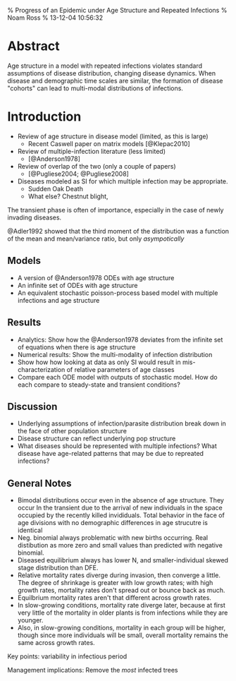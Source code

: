 % Progress of an Epidemic under Age Structure and Repeated Infections
% Noam Ross
% 13-12-04 10:56:32

Abstract
========

Age structure in a model with repeated infections violates standard assumptions
of disease distribution, changing disease dynamics. When disease and demographic
time scales are similar, the formation of disease "cohorts" can lead to
multi-modal distributions of infections.

Introduction
============

-   Review of age structure in disease model (limited, as this is large)
    -   Recent Caswell paper on matrix models [@Klepac2010]
-   Review of multiple-infection literature (less limited)
    -   [@Anderson1978]
-   Review of overlap of the two (only a couple of papers)
    -   [@Pugliese2004; @Pugliese2008]
-   Diseases modeled as SI for which multiple infection may be appropriate.
    - Sudden Oak Death
    - What else? Chestnut blight, 
    

The transient phase is often of importance, especially in the case of newly invading diseases.

@Adler1992 showed that the third moment of the distribution was a function of the mean and mean/variance ratio, but only *asympotically*
## Models

-   A version of @Anderson1978 ODEs with age structure
-   An infinite set of ODEs with age structure
-   An equivalent stochastic poisson-process based model with multiple
    infections and age structure
    
## Results

-   Analytics: Show how the @Anderson1978 deviates from the infinite set of
    equations when there is age structure
-   Numerical results: Show the multi-modality of infection distribution
-   Show how how looking at data as only SI would result in mis-characterization
    of relative parameters of age classes
-   Compare each ODE model with outputs of stochastic model. How do each compare
    to steady-state and transient conditions?

## Discussion

-   Underlying assumptions of infection/parasite distribution break down in the
    face of other population structure
-   Disease structure can reflect underlying pop structure
-   What diseases should be represented with multiple infections? What disease
    have age-related patterns that may be due to repreated infections?
    
    
## General Notes

-   Bimodal distributions occur even in the absence of age structure. They occur
    In the transient due to the arrival of new individuals in the space occupied
    by the recently killed invididuals.  Total behavior in the face of age
    divisions with no demographic differences in age strucutre is identical
-   Neg. binomial always problematic with new births occurring.  Real
    distibution as more zero and small values than predicted with negative
    binomial.
-   Diseased equilibrium always has lower N, and smaller-individual skewed stage
    distribution than DFE.
-   Relative mortality rates diverge during invasion, then converge a little.
    The degree of shrinkage is greater with low growth rates; with high growth
    rates, mortality rates don't spread out or bounce back as much.
-   Equilbrium mortality rates aren't that different across growth rates.
-   In slow-growing conditions, mortality rate diverge later, because at first
    very little of the mortality in older plants is from infections while
    they are younger. 
-   Also, in slow-growing conditions, mortality in each group will be higher,
    though since more individuals will be small, overall mortality remains the
    same across growth rates.
    
    


Key points: variability in infectious period

Management implications: Remove the *most* infected trees 
